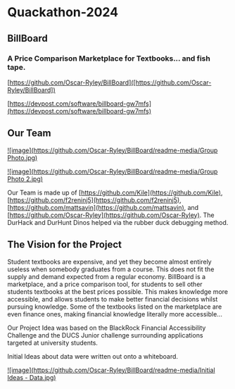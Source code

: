 # Quackathon-2024

## BillBoard

### A Price Comparison Marketplace for Textbooks... and fish tape.

[https://github.com/Oscar-Ryley/BillBoard]([https://github.com/Oscar-Ryley/BillBoard])

[https://devpost.com/software/billboard-gw7mfs](https://devpost.com/software/billboard-gw7mfs)

## Our Team

[![image](https://github.com/Oscar-Ryley/BillBoard/readme-media/Group Photo.jpg)](https://raw.githubusercontent.com/Oscar-Ryley/BillBoard/blob/main/readme-media/Group%20Photo.jpg)

[![image](https://github.com/Oscar-Ryley/BillBoard/readme-media/Group Photo 2.jpg)](https://raw.githubusercontent.com/Oscar-Ryley/BillBoard/blob/main/readme-media/Group%20Photo%202.jpg)

Our Team is made up of [https://github.com/Kile](https://github.com/Kile), [https://github.com/f2reninj5](https://github.com/f2reninj5), [https://github.com/mattsavin](https://github.com/mattsavin), and [https://github.com/Oscar-Ryley](https://github.com/Oscar-Ryley). The DurHack and DurHunt Dinos helped via the rubber duck debugging method.

## The Vision for the Project

Student textbooks are expensive, and yet they become almost entirely useless when somebody graduates from a course. This does not fit the supply and demand expected from a regular economy. BillBoard is a marketplace, and a price comparison tool, for students to sell other students textbooks at the best prices possible. This makes knowledge more accessible, and allows students to make better financial decisions whilst pursuing knowledge. Some of the textbooks listed on the marketplace are even finance ones, making financial knowledge literally more accessible...

Our Project Idea was based on the BlackRock Financial Accessibility Challenge and the DUCS Junior challenge surrounding applications targeted at university students.

Initial Ideas about data were written out onto a whiteboard.

[![image](https://github.com/Oscar-Ryley/BillBoard/readme-media/Initial Ideas - Data.jpg)](https://raw.githubusercontent.com/Oscar-Ryley/BillBoard/blob/main/readme-media/Initial%20Ideas%20-%20Data.jpg)

